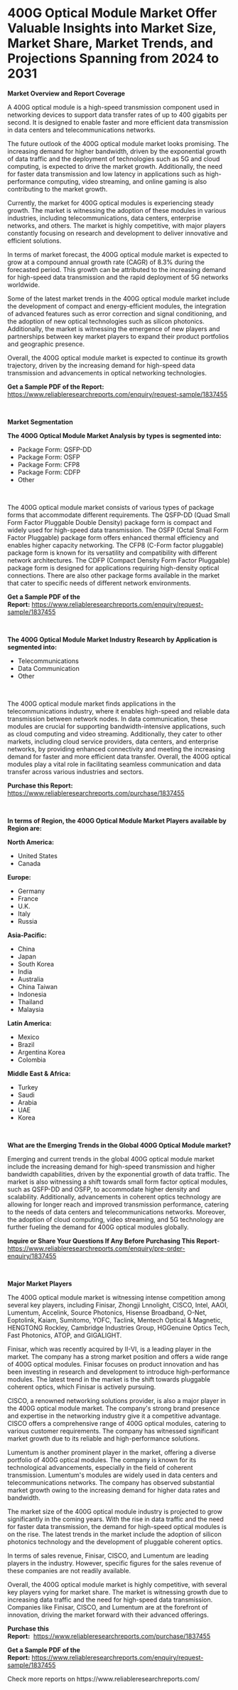 <p><h1>400G Optical Module Market Offer Valuable Insights into Market Size, Market Share, Market Trends, and Projections Spanning from 2024 to 2031</h1></p><p><strong>Market Overview and Report Coverage</strong></p>
<p><p>A 400G optical module is a high-speed transmission component used in networking devices to support data transfer rates of up to 400 gigabits per second. It is designed to enable faster and more efficient data transmission in data centers and telecommunications networks.</p><p>The future outlook of the 400G optical module market looks promising. The increasing demand for higher bandwidth, driven by the exponential growth of data traffic and the deployment of technologies such as 5G and cloud computing, is expected to drive the market growth. Additionally, the need for faster data transmission and low latency in applications such as high-performance computing, video streaming, and online gaming is also contributing to the market growth.</p><p>Currently, the market for 400G optical modules is experiencing steady growth. The market is witnessing the adoption of these modules in various industries, including telecommunications, data centers, enterprise networks, and others. The market is highly competitive, with major players constantly focusing on research and development to deliver innovative and efficient solutions.</p><p>In terms of market forecast, the 400G optical module market is expected to grow at a compound annual growth rate (CAGR) of 8.3% during the forecasted period. This growth can be attributed to the increasing demand for high-speed data transmission and the rapid deployment of 5G networks worldwide.</p><p>Some of the latest market trends in the 400G optical module market include the development of compact and energy-efficient modules, the integration of advanced features such as error correction and signal conditioning, and the adoption of new optical technologies such as silicon photonics. Additionally, the market is witnessing the emergence of new players and partnerships between key market players to expand their product portfolios and geographic presence.</p><p>Overall, the 400G optical module market is expected to continue its growth trajectory, driven by the increasing demand for high-speed data transmission and advancements in optical networking technologies.</p></p>
<p><strong>Get a Sample PDF of the Report:</strong> <a href="https://www.reliableresearchreports.com/enquiry/request-sample/1837455">https://www.reliableresearchreports.com/enquiry/request-sample/1837455</a></p>
<p>&nbsp;</p>
<p><strong>Market Segmentation</strong></p>
<p><strong>The 400G Optical Module Market Analysis by types is segmented into:</strong></p>
<p><ul><li>Package Form: QSFP-DD</li><li>Package Form: OSFP</li><li>Package Form: CFP8</li><li>Package Form: CDFP</li><li>Other</li></ul></p>
<p>&nbsp;</p>
<p><p>The 400G optical module market consists of various types of package forms that accommodate different requirements. The QSFP-DD (Quad Small Form Factor Pluggable Double Density) package form is compact and widely used for high-speed data transmission. The OSFP (Octal Small Form Factor Pluggable) package form offers enhanced thermal efficiency and enables higher capacity networking. The CFP8 (C-Form factor pluggable) package form is known for its versatility and compatibility with different network architectures. The CDFP (Compact Density Form Factor Pluggable) package form is designed for applications requiring high-density optical connections. There are also other package forms available in the market that cater to specific needs of different network environments.</p></p>
<p><strong>Get a Sample PDF of the Report:</strong>&nbsp;<a href="https://www.reliableresearchreports.com/enquiry/request-sample/1837455">https://www.reliableresearchreports.com/enquiry/request-sample/1837455</a></p>
<p>&nbsp;</p>
<p><strong>The 400G Optical Module Market Industry Research by Application is segmented into:</strong></p>
<p><ul><li>Telecommunications</li><li>Data Communication</li><li>Other</li></ul></p>
<p>&nbsp;</p>
<p><p>The 400G optical module market finds applications in the telecommunications industry, where it enables high-speed and reliable data transmission between network nodes. In data communication, these modules are crucial for supporting bandwidth-intensive applications, such as cloud computing and video streaming. Additionally, they cater to other markets, including cloud service providers, data centers, and enterprise networks, by providing enhanced connectivity and meeting the increasing demand for faster and more efficient data transfer. Overall, the 400G optical modules play a vital role in facilitating seamless communication and data transfer across various industries and sectors.</p></p>
<p><strong>Purchase this Report:</strong>&nbsp; <a href="https://www.reliableresearchreports.com/purchase/1837455">https://www.reliableresearchreports.com/purchase/1837455</a></p>
<p>&nbsp;</p>
<p><strong>In terms of Region, the 400G Optical Module Market Players available by Region are:</strong></p>
<p>
    <p> <strong> North America: </strong>
        <ul>
            <li>United States</li>
            <li>Canada</li>
        </ul>
        </p> 
    <p> <strong> Europe: </strong>
        <ul>
            <li>Germany</li>
            <li>France</li>
            <li>U.K.</li>
            <li>Italy</li>
            <li>Russia</li>
        </ul>
        </p> 
    <p> <strong> Asia-Pacific: </strong>
        <ul>
            <li>China</li>
            <li>Japan</li>
            <li>South Korea</li>
            <li>India</li>
            <li>Australia</li>
            <li>China Taiwan</li>
            <li>Indonesia</li>
            <li>Thailand</li>
            <li>Malaysia</li>
        </ul>
        </p> 
    <p> <strong> Latin America: </strong>
        <ul>
            <li>Mexico</li>
            <li>Brazil</li>
            <li>Argentina Korea</li>
            <li>Colombia</li>
        </ul>
        </p> 
    <p> <strong> Middle East & Africa: </strong>
        <ul>
            <li>Turkey</li>
            <li>Saudi</li>
            <li>Arabia</li>
            <li>UAE</li>
            <li>Korea</li>
        </ul>
    </p>
    </p>
<p>&nbsp;</p>
<p><strong>What are the Emerging Trends in the Global 400G Optical Module market?</strong></p>
<p><p>Emerging and current trends in the global 400G optical module market include the increasing demand for high-speed transmission and higher bandwidth capabilities, driven by the exponential growth of data traffic. The market is also witnessing a shift towards small form factor optical modules, such as QSFP-DD and OSFP, to accommodate higher density and scalability. Additionally, advancements in coherent optics technology are allowing for longer reach and improved transmission performance, catering to the needs of data centers and telecommunications networks. Moreover, the adoption of cloud computing, video streaming, and 5G technology are further fueling the demand for 400G optical modules globally.</p></p>
<p><strong>Inquire or Share Your Questions If Any Before Purchasing This Report</strong>- <a href="https://www.reliableresearchreports.com/enquiry/pre-order-enquiry/1837455">https://www.reliableresearchreports.com/enquiry/pre-order-enquiry/1837455</a></p>
<p>&nbsp;</p>
<p><strong>Major Market Players</strong></p>
<p><p>The 400G optical module market is witnessing intense competition among several key players, including Finisar, Zhongji Lnnolight, CISCO, Intel, AAOI, Lumentum, Accelink, Source Photonics, Hisense Broadband, O-Net, Eoptolink, Kaiam, Sumitomo, YOFC, Taclink, Mentech Optical & Magnetic, HENGTONG Rockley, Cambridge Industries Group, HGGenuine Optics Tech, Fast Photonics, ATOP, and GIGALIGHT. </p><p>Finisar, which was recently acquired by II-VI, is a leading player in the market. The company has a strong market position and offers a wide range of 400G optical modules. Finisar focuses on product innovation and has been investing in research and development to introduce high-performance modules. The latest trend in the market is the shift towards pluggable coherent optics, which Finisar is actively pursuing.</p><p>CISCO, a renowned networking solutions provider, is also a major player in the 400G optical module market. The company's strong brand presence and expertise in the networking industry give it a competitive advantage. CISCO offers a comprehensive range of 400G optical modules, catering to various customer requirements. The company has witnessed significant market growth due to its reliable and high-performance solutions.</p><p>Lumentum is another prominent player in the market, offering a diverse portfolio of 400G optical modules. The company is known for its technological advancements, especially in the field of coherent transmission. Lumentum's modules are widely used in data centers and telecommunications networks. The company has observed substantial market growth owing to the increasing demand for higher data rates and bandwidth.</p><p>The market size of the 400G optical module industry is projected to grow significantly in the coming years. With the rise in data traffic and the need for faster data transmission, the demand for high-speed optical modules is on the rise. The latest trends in the market include the adoption of silicon photonics technology and the development of pluggable coherent optics.</p><p>In terms of sales revenue, Finisar, CISCO, and Lumentum are leading players in the industry. However, specific figures for the sales revenue of these companies are not readily available.</p><p>Overall, the 400G optical module market is highly competitive, with several key players vying for market share. The market is witnessing growth due to increasing data traffic and the need for high-speed data transmission. Companies like Finisar, CISCO, and Lumentum are at the forefront of innovation, driving the market forward with their advanced offerings.</p></p>
<p><strong>Purchase this Report:</strong>&nbsp;&nbsp;<a href="https://www.reliableresearchreports.com/purchase/1837455">https://www.reliableresearchreports.com/purchase/1837455</a></p>
<p></p>
<p><strong>Get a Sample PDF of the Report:</strong>&nbsp;<a href="https://www.reliableresearchreports.com/enquiry/request-sample/1837455">https://www.reliableresearchreports.com/enquiry/request-sample/1837455</a></p>
<p>Check more reports on https://www.reliableresearchreports.com/</p>